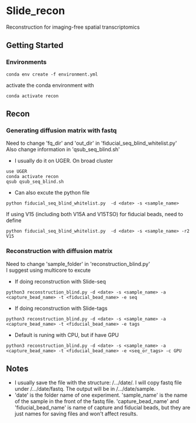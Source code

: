 # Slide_recon

Reconstruction for imaging-free spatial transcriptomics


## Getting Started

### Environments
```
conda env create -f environment.yml
```
activate the conda environment with
```
conda activate recon
```

## Recon
### Generating diffusion matrix with fastq 
Need to change 'fq_dir' and 'out_dir' in 'fiducial_seq_blind_whitelist.py'\
Also change information in 'qsub_seq_blind.sh'

* I usually do it on UGER. On broad cluster
```
use UGER
conda activate recon
qsub qsub_seq_blind.sh
```

* Can also excute the python file
```
python fiducial_seq_blind_whitelist.py  -d <date> -s <sample_name>
```
If using V15 (including both V15A and V15TSO) for fiducial beads, need to define
```
python fiducial_seq_blind_whitelist.py  -d <date> -s <sample_name> -r2 V15
```

### Reconstruction with diffusion matrix
Need to change 'sample_folder' in 'reconstruction_blind.py'\
I suggest using multicore to excute
* If doing reconstruction with Slide-seq
```
python3 reconstruction_blind.py -d <date> -s <sample_name> -a <capture_bead_name> -t <fiducial_bead_name> -e seq
```

* If doing reconstruction with Slide-tags
```
python3 reconstruction_blind.py -d <date> -s <sample_name> -a <capture_bead_name> -t <fiducial_bead_name> -e tags
```

* Default is runing with CPU, but if have GPU
```
python3 reconstruction_blind.py -d <date> -s <sample_name> -a <capture_bead_name> -t <fiducial_bead_name> -e <seq_or_tags> -c GPU
```

## Notes
* I usually save the file with the structure: /.../date/. I will copy fastq file under /.../date/fastq. The output will be in /.../date/sample.
* 'date' is the folder name of one experiment. 'sample_name' is the name of the sample in the front of the fastq file. 'capture_bead_name' and 'fiducial_bead_name' is name of capture and fiducial beads, but they are just names for saving files and won't affect results. 
